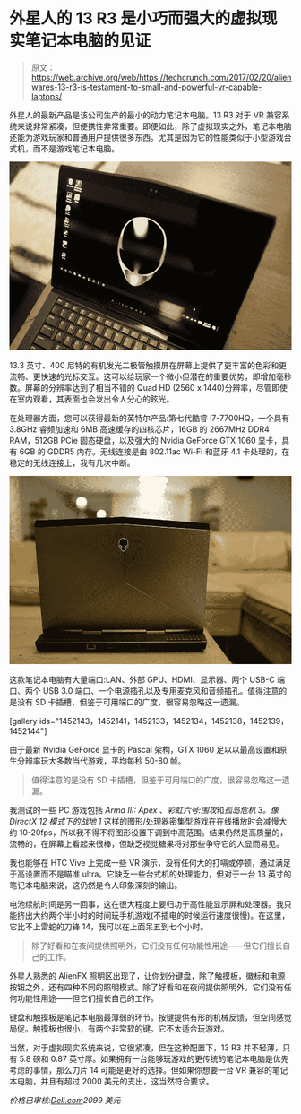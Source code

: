 # 外星人的 13 R3 是小巧而强大的虚拟现实笔记本电脑的见证 

> 原文：<https://web.archive.org/web/https://techcrunch.com/2017/02/20/alienwares-13-r3-is-testament-to-small-and-powerful-vr-capable-laptops/>

外星人的最新产品是该公司生产的最小的动力笔记本电脑。13 R3 对于 VR 兼容系统来说非常紧凑，但便携性非常重要。即便如此，除了虚拟现实之外，笔记本电脑还能为游戏玩家和普通用户提供很多东西。尤其是因为它的性能类似于小型游戏台式机，而不是游戏笔记本电脑。

![l1010269](img/dca3f83dc7426ff4ecf8def4847b8fcf.png)

13.3 英寸、400 尼特的有机发光二极管触摸屏在屏幕上提供了更丰富的色彩和更流畅、更快速的光标交互。这可以给玩家一个微小但潜在的重要优势，即增加毫秒数。屏幕的分辨率达到了相当不错的 Quad HD (2560 x 1440)分辨率，尽管即使在室内观看，其表面也会发出令人分心的眩光。

在处理器方面，您可以获得最新的英特尔产品:第七代酷睿 i7-7700HQ，一个具有 3.8GHz 睿频加速和 6MB 高速缓存的四核芯片，16GB 的 2667MHz DDR4 RAM，512GB PCie 固态硬盘，以及强大的 Nvidia GeForce GTX 1060 显卡，具有 6GB 的 GDDR5 内存。无线连接是由 802.11ac Wi-Fi 和蓝牙 4.1 卡处理的，在稳定的无线连接上，我有几次中断。

![l1010254](img/4b9afc57b3615cfaf21173b9d2e104bc.png)

这款笔记本电脑有大量端口:LAN、外部 GPU、HDMI、显示器、两个 USB-C 端口、两个 USB 3.0 端口、一个电源插孔以及专用麦克风和音频插孔。值得注意的是没有 SD 卡插槽，但鉴于可用端口的广度，很容易忽略这一遗漏。

[gallery ids="1452143，1452141，1452133，1452134，1452138，1452139，1452144"]

由于最新 Nvidia GeForce 显卡的 Pascal 架构，GTX 1060 足以以最高设置和原生分辨率玩大多数当代游戏，平均每秒 50-80 帧。

> 值得注意的是没有 SD 卡插槽，但鉴于可用端口的广度，很容易忽略这一遗漏。

我测试的一些 PC 游戏包括 *Arma III: Apex* 、*彩虹六号:围攻*和*孤岛危机 3。*像 DirectX 12 模式下的*战地 1* 这样的图形/处理器密集型游戏在在线播放时会减慢大约 10-20fps，所以我不得不将图形设置下调到中高范围。结果仍然是高质量的，流畅的，在屏幕上看起来很棒，但缺乏视觉糖果将对那些争夺它的人显而易见。

我也能够在 HTC Vive 上完成一些 VR 演示，没有任何大的打嗝或停顿，通过满足于高设置而不是瞄准 ultra。它缺乏一些台式机的处理能力，但对于一台 13 英寸的笔记本电脑来说，这仍然是令人印象深刻的输出。

电池续航时间是另一回事，这在很大程度上要归功于高性能显示屏和处理器。我只能挤出大约两个半小时的时间玩手机游戏(不插电的时候运行速度很慢)。在这里，它比不上雷蛇的刀锋 14，我可以在上面呆五到七个小时。

> 除了好看和在夜间提供照明外，它们没有任何功能性用途——但它们擅长自己的工作。

外星人熟悉的 AlienFX 照明区出现了，让你划分键盘，除了触摸板，徽标和电源按钮之外，还有四种不同的照明模式。除了好看和在夜间提供照明外，它们没有任何功能性用途——但它们擅长自己的工作。

键盘和触摸板是笔记本电脑最薄弱的环节。按键提供有形的机械反馈，但空间感觉局促。触摸板也很小，有两个非常软的键。它不太适合玩游戏。

当然，对于虚拟现实系统来说，它很紧凑，但在这种配置下，13 R3 并不轻薄，只有 5.8 磅和 0.87 英寸厚。如果拥有一台能够玩游戏的更传统的笔记本电脑是优先考虑的事情，那么刀片 14 可能是更好的选择。但如果你想要一台 VR 兼容的笔记本电脑，并且有超过 2000 美元的支出，这当然符合要求。

*价格已审核:[Dell.com](https://web.archive.org/web/20221207200030/http://www.dell.com/en-us/shop/productdetails/alienware-13-laptop?~ck=mn)2099 美元*